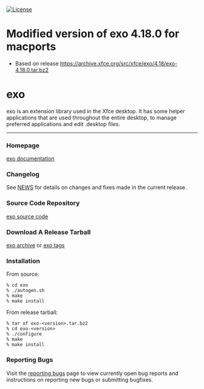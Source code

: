 [![License](https://img.shields.io/badge/License-GPL%20v2-blue.svg)](https://gitlab.xfce.org/xfce/exo/COPYING)

# Modified version of exo 4.18.0 for macports

* Based on release https://archive.xfce.org/src/xfce/exo/4.18/exo-4.18.0.tar.bz2

# exo


exo is an extension library used in the Xfce desktop. It has some helper
applications that are used throughout the entire desktop, to manage preferred 
applications and edit .desktop files.

----

### Homepage

[exo documentation](https://docs.xfce.org/xfce/exo/start)

### Changelog

See [NEWS](https://gitlab.xfce.org/xfce/exo/-/blob/master/NEWS) for details on changes and fixes made in the current release.

### Source Code Repository

[exo source code](https://gitlab.xfce.org/xfce/exo)

### Download A Release Tarball

[exo archive](https://archive.xfce.org/src/xfce/exo)
    or
[exo tags](https://gitlab.xfce.org/xfce/exo/-/tags)

### Installation

From source: 

    % cd exo
    % ./autogen.sh
    % make
    % make install

From release tarball:

    % tar xf exo-<version>.tar.bz2
    % cd exo-<version>
    % ./configure
    % make
    % make install

### Reporting Bugs

Visit the [reporting bugs](https://docs.xfce.org/xfce/exo/bugs) page to view currently open bug reports and instructions on reporting new bugs or submitting bugfixes.

